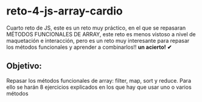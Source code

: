 # reto-4-js-array-cardio

Cuarto reto de JS, este es un reto muy práctico, en el que se repasaran MÉTODOS FUNCIONALES DE ARRAY, este reto es menos vistoso a nivel de maquetación e interacción, pero es un reto muy interesante para repasar los métodos funcionales y aprender a combinarlos!! **un acierto! ✔**

## Objetivo: 

Repasar los métodos funcionales de array: filter, map, sort y reduce.
Para ello se harán 8 ejercicios explicados en los que hay que usar uno o varios métodos 
